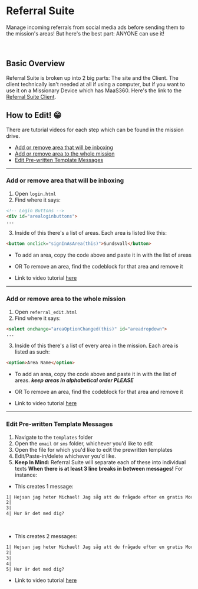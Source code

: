 # Referral Suite

Manage incoming referrals from social media ads before sending them to the mission's areas! But here's the best part: ANYONE can use it!

<br>

## Basic Overview
Referral Suite is broken up into 2 big parts: The site and the Client. The client technically isn't needed at all if using a computer, but if you want to use it on a Missionary Device which has MaaS360. Here's the link to the [Referral Suite Client](https://github.com/ssmission/referral-suite-client).


## How to Edit! 😁
There are tutorial videos for each step which can be found in the mission drive.

* [Add or remove area that will be inboxing](#Add-or-remove-area-that-will-be-inboxing)
* [Add or remove area to the whole mission](#Add-or-remove-area-to-the-whole-mission)
* [Edit Pre-written Template Messages](#Edit-Pre-written-Template-Messages)

____
### Add or remove area that will be inboxing

1. Open `login.html`
2. Find where it says:
```html
<!-- Login Buttons -->
<div id="arealoginbuttons">
...
```
3. Inside of this there's a list of areas. Each area is listed like this:
```html
<button onclick="signInAsArea(this)">Sundsvall</button>
```
* To add an area, copy the code above and paste it in with the list of areas
* OR To remove an area, find the codeblock for that area and remove it

* Link to video tutorial [here](link)

____
### Add or remove area to the whole mission

1. Open `referral_edit.html`
2. Find where it says:
```html
<select onchange="areaOptionChanged(this)" id="areadropdown">
...
```
3. Inside of this there's a list of every area in the mission. Each area is listed as such:
```html
<option>Area Name</option>
```
* To add an area, copy the code above and paste it in with the list of areas. __*keep areas in alphabetical order PLEASE*__
* OR To remove an area, find the codeblock for that area and remove it

* Link to video tutorial [here](link)

____
### Edit Pre-written Template Messages

1. Navigate to the `templates` folder
2. Open the `email` or `sms` folder, whichever you'd like to edit
3. Open the file for which you'd like to edit the prewritten templates
4. Edit/Paste-in/delete whichever you'd like.
5. __Keep In Mind:__ Referral Suite will separate each of these into individual texts __When there is at least 3 line breaks in between messages!__ For instance:

* This creates 1 message:
```txt
1| Hejsan jag heter Michael! Jag såg att du frågade efter en gratis Mormons Bok
2|
3|
4| Hur är det med dig?
```
<br>

* This creates 2 messages:
```txt
1| Hejsan jag heter Michael! Jag såg att du frågade efter en gratis Mormons Bok
2|
3|
4|
5| Hur är det med dig?
```


* Link to video tutorial [here](link)
